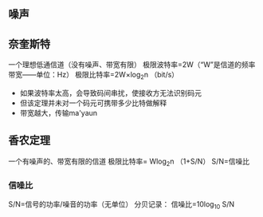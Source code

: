 

## 噪声

## 奈奎斯特
一个理想低通信道（没有噪声、带宽有限）
极限波特率=2W（“W”是信道的频率带宽——单位：Hz）
极限比特率=2W×log$_2$n （bit/s）

- 如果波特率太高，会导致码间串扰，使接收方无法识别码元
- 但该定理并未对一个码元可携带多少比特做解释
- 带宽越大，传输ma'yaun
## 香农定理
一个有噪声的、带宽有限的信道
极限比特率= Wlog$_2$n （1+S/N）
S/N=信噪比

### 信噪比
S/N=信号的功率/噪音的功率（无单位）
分贝记录：
信噪比=10log$_1$$_0$ S/N
<!--stackedit_data:
eyJoaXN0b3J5IjpbNjYwODYzMzQwXX0=
-->